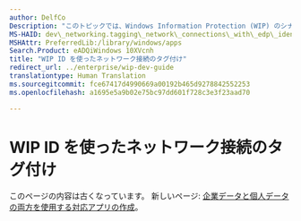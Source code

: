 ```yaml
---
author: DelfCo
Description: "このトピックでは、Windows Information Protection (WIP) のシナリオでネットワーク接続を作成する前に、保護されたスレッド コンテキストを作成する方法を説明します。"
MS-HAID: dev\_networking.tagging\_network\_connections\_with\_edp\_identity
MSHAttr: PreferredLib:/library/windows/apps
Search.Product: eADQiWindows 10XVcnh
title: "WIP ID を使ったネットワーク接続のタグ付け"
redirect_url: ../enterprise/wip-dev-guide
translationtype: Human Translation
ms.sourcegitcommit: fce67417d4990669a00192b465d9278842552253
ms.openlocfilehash: a1695e5a9b02e75bc97dd601f728c3e3f23aad70

---
```


# WIP ID を使ったネットワーク接続のタグ付け

このページの内容は古くなっています。 新しいページ: [企業データと個人データの両方を使用する対応アプリの作成](../enterprise/wip-dev-guide.md)。



<!--HONumber=Aug16_HO3-->


